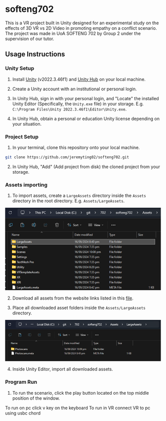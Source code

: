 # softeng702

This is a VR project built in Unity designed for an experimental study on the effects of 3D VR vs 2D Video in promoting empathy on a conflict scenario. The project was made in UoA SOFTENG 702 by Group 2 under the supervision of our tutor.

## Usage Instructions

### Unity Setup

1. Install [Unity](https://unity.com/releases/editor/archive) (v2022.3.46f1) and [Unity Hub](https://unity.com/download) on your local machine.

2. Create a Unity account with an institutional or personal login.

3. In Unity Hub, sign in with your personal login, and "Locate" the installed Unity Editor (Specifically, the `Unity.exe` file) in your storage. E.g. `C:\Program Files\Unity 2022.3.46f1\Editor\Unity.exe`.

4. In Unity Hub, obtain a personal or education Unity license depending on your situation.

### Project Setup

1. In your terminal, clone this repository onto your local machine.

```bash
git clone https://github.com/jeremyting02/softeng702.git
```

2. In Unity Hub, "Add" (Add project from disk) the cloned project from your storage.

### Assets importing

1. To import assets, create a `LargeAssets` directory inside the `Assets` directory in the root directory. E.g. `Assets/LargeAssets`.

![alt text](readme_images/{3C86D0E5-AF6C-4073-A306-A119B0106A8B}.png)

2. Download all assets from the website links listed in this [file](https://github.com/jeremyting02/softeng702/blob/main/downloads.md).

3. Place all downloaded asset folders inside the `Assets/LargeAssets` directory.

![alt text](readme_images/{C9A94AE0-2F6D-4F0E-BE9B-F1FD4DF433BC}.png)

4. Inside Unity Editor, import all downloaded assets.

### Program Run

1. To run the scenario, click the play button located on the top middle position of the window.

To run on pc click v key on the keyboard
To run in VR connect VR to pc using usbc chord
